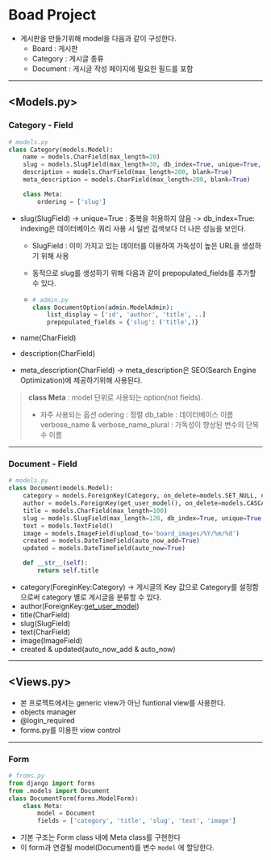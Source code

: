 # Boad Project

- 게시판을 만들기위해 model을 다음과 같이 구성한다.
  - Board : 게시판
  - Category : 게시글 종류
  - Document : 게시글 작성 페이지에 필요한 필드를 포함

------

## <Models.py>

### Category - Field

```python
# models.py
class Category(models.Model):
    name = models.CharField(max_length=20)    
    slug = models.SlugField(max_length=30, db_index=True, unique=True, allow_unicode=True)
    description = models.CharField(max_length=200, blank=True)
    meta_description = models.CharField(max_length=200, blank=True)

    class Meta:
        ordering = ['slug']
```

- slug(SlugField)
  -> unique=True :  중복을 허용하지 않음
  -> db_index=True: indexing은 데이터베이스 쿼리 사용 시 일반 검색보다 더 나은 성능을 보인다.

  - SlugField : 이미 가지고 있는 데이터를 이용하여 가독성이 높은 URL을 생성하기 위해 사용
  - 동적으로 slug를 생성하기 위해 다음과 같이 prepopulated_fields를 추가할 수 있다.

  - ```python
    # admin.py
    class DocumentOption(admin.ModelAdmin):
        list_display = ['id', 'author', 'title', ..]
        prepopulated_fields = {'slug': ('title',)}
    ```

- name(CharField)

- description(CharField)

- meta_description(CharField)
  -> meta_description은 SEO(Search Engine Optimization)에 제공하기위해 사용된다.

> **class Meta** : model 단위로 사용되는 option(not fields). 
>
> - 자주 사용되는 옵션
>   odering : 정렬
>   db_table : 데이터베이스 이름
>   verbose_name & verbose_name_plural : 가독성이 향상된 변수의 단복수 이름 

------

### Document - Field

```python
# models.py
class Document(models.Model):
    category = models.ForeignKey(Category, on_delete=models.SET_NULL, null=True, blank=True, related_name='documents')
    author = models.ForeignKey(get_user_model(), on_delete=models.CASCADE, related_name='documents')
    title = models.CharField(max_length=100)
    slug = models.SlugField(max_length=120, db_index=True, unique=True, allow_unicode=True)
    text = models.TextField()
    image = models.ImageField(upload_to='board_images/%Y/%m/%d')
    created = models.DateTimeField(auto_now_add=True)
    updated = models.DateTimeField(auto_now=True)

    def __str__(self):
        return self.title
```

- category(ForeginKey:Category)
  -> 게시글의 Key 값으로 Category를 설정함으로써 category 별로 게시글을 분류할 수 있다.
- author(ForeignKey:[get_user_model]())
- title(CharField)
- slug(SlugField)
- text(CharField)
- image(ImageField)
- created & updated(auto_now_add & auto_now)

------

## <Views.py>

- 본 프로젝트에서는 generic view가 아닌 funtional view를 사용한다.
- objects manager
- @login_required
- forms.py를 이용한 view control

------

### Form

```python
# froms.py
from django import forms
from .models import Document
class DocumentForm(forms.ModelForm):
    class Meta:
        model = Document
        fields = ['category', 'title', 'slug', 'text', 'image']
```

- 기본 구조는 Form class 내에 Meta class를 구현한다
- 이 form과 연결될 model(Document)를 변수 ```model``` 에 할당한다.